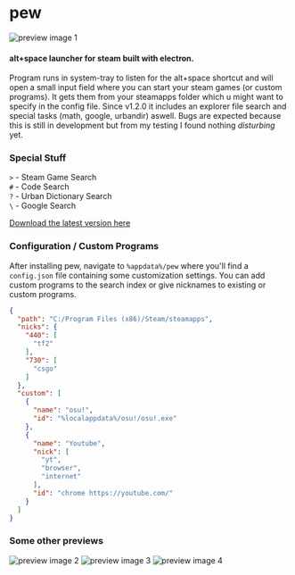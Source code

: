 # pew
![preview image 1](https://puu.sh/AsBpE.png)

#### alt+space launcher for steam built with electron.

Program runs in system-tray to listen for the alt+space shortcut and will open a small input field where you can start your steam games (or custom programs). It gets them from your steamapps folder which u might want to specify in the config file. Since v1.2.0 it includes an explorer file search and special tasks (math, google, urbandir) aswell. Bugs are expected because this is still in development but from my testing I found nothing *disturbing* yet. 

### Special Stuff
`>` - Steam Game Search <br>
`#` - Code Search <br>
`?` - Urban Dictionary Search <br>
`\` - Google Search <br>

[Download the latest version here](https://github.com/bakapear/pew/releases)

### Configuration / Custom Programs

After installing pew, navigate to `%appdata%/pew` where you'll find a `config.json` file containing some customization settings.
You can add custom programs to the search index or give nicknames to existing or custom programs.
```json
{
  "path": "C:/Program Files (x86)/Steam/steamapps",
  "nicks": {
    "440": [
      "tf2"
    ],
    "730": [
      "csgo"
    ]
  },
  "custom": [
    {
      "name": "osu!",
      "id": "%localappdata%/osu!/osu!.exe"
    },
    {
      "name": "Youtube",
      "nick": [
        "yt",
        "browser",
        "internet"
      ],
      "id": "chrome https://youtube.com/"
    }
  ]
}
```

### Some other previews

![preview image 2](https://puu.sh/AsBsu.png)
![preview image 3](https://puu.sh/AsBqR.png)
![preview image 4](https://puu.sh/AsBrP.png)
